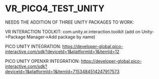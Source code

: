 # VR_PICO4_TEST_UNITY

NEEDS THE ADDITION OF THREE UNITY PACKAGES TO WORK:

VR INTERACTION TOOLKIT: com.unity.xr.interaction.toolkit (add on Unity->Package Manager->Add package by name)

PICO UNITY INTEGRATION: https://developer-global.pico-interactive.com/sdk?deviceId=1&platformId=1&itemId=12

PICO UNITY OPENXR INTEGRATION: https://developer-global.pico-interactive.com/sdk?deviceId=1&platformId=1&itemId=7153484514247917573
